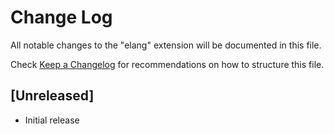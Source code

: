 # Change Log

All notable changes to the "elang" extension will be documented in this file.

Check [Keep a Changelog](http://keepachangelog.com/) for recommendations on how to structure this file.

## [Unreleased]

- Initial release